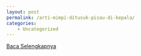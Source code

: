 ```yaml
---
layout: post
permalink: /arti-mimpi-ditusuk-pisau-di-kepala/
categories:
    - Uncategorized
---
```


[Baca Selengkapnya](/07)